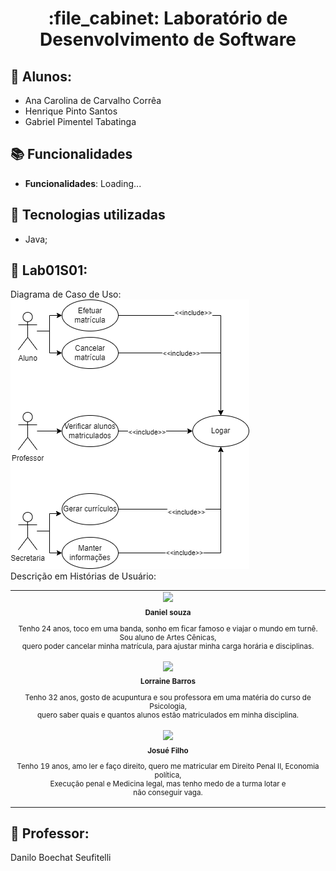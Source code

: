 <h1 align="center">:file_cabinet: Laboratório de Desenvolvimento de Software</h1>

## :memo: Alunos:
* Ana Carolina de Carvalho Corrêa
* Henrique Pinto Santos
* Gabriel Pimentel Tabatinga

## :books: Funcionalidades
* <b>Funcionalidades</b>: Loading...

## :wrench: Tecnologias utilizadas
* Java;

## :rocket: Lab01S01:
Diagrama de Caso de Uso:
<br/>
![!\[CasoDeUso.png\](..%2FLDS%2FCasoDeUso.png)](Projeto/assets/CasoDeUso.png)
<br/>
Descrição em Histórias de Usuário:
<table>
  <tr>
    <td align="center">
        <img src="https://images.unsplash.com/flagged/photo-1570612861542-284f4c12e75f?ixlib=rb-4.0.3&ixid=M3wxMjA3fDB8MHxzZWFyY2h8M3x8cGVzc29hfGVufDB8fDB8fHww&auto=format&fit=crop&w=400&q=60" width="100px;"/><br>
        <sub>
          <b>Daniel souza</b>
            <p>Tenho 24 anos, toco em uma banda, sonho em ficar famoso e viajar o mundo em turnê. Sou aluno de Artes Cênicas,<br/> quero poder cancelar 
                minha matrícula, para ajustar minha carga horária e disciplinas.</p>
        </sub>
    </td>
  </tr>
<tr>
    <td align="center">
        <img src="https://images.unsplash.com/photo-1499952127939-9bbf5af6c51c?ixlib=rb-4.0.3&ixid=M3wxMjA3fDB8MHxzZWFyY2h8MTF8fHBlc3NvYXxlbnwwfHwwfHx8MA%3D%3D&auto=format&fit=crop&w=400&q=60" width="100px;"/><br>
        <sub>
          <b>Lorraine Barros</b>
            <p>Tenho 32 anos, gosto de acupuntura e sou professora em uma matéria do curso de Psicologia,<br/> quero 
            saber quais e quantos alunos estão matriculados em minha disciplina.</p>
        </sub>
    </td>
  </tr>
<tr>
    <td align="center">
        <img src="https://images.unsplash.com/photo-1500048993953-d23a436266cf?ixlib=rb-4.0.3&ixid=M3wxMjA3fDB8MHxzZWFyY2h8MTV8fHBlc3NvYXxlbnwwfHwwfHx8MA%3D%3D&auto=format&fit=crop&w=400&q=60" width="100px;"/><br>
        <sub>
          <b>Josué Filho</b>
            <p>Tenho 19 anos, amo ler e faço direito, quero me matricular em Direito Penal II, Economia política, <br/>Execução penal e Medicina legal, 
               mas tenho medo de a turma lotar e <br/>não conseguir vaga.</p>
        </sub>
    </td>
  </tr>
</table>

## :dart: Professor:
Danilo Boechat Seufitelli
